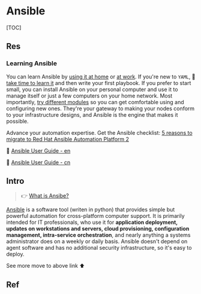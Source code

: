 # Ansible

[TOC]



## Res
### Learning Ansible
You can learn Ansible by [using it at home](https://opensource.com/article/19/9/ansible-documentation-kids-laptops) or [at work](https://opensource.com/article/19/2/quickstart-guide-ansible). If you're new to `YAML`, 🐐 [take time to learn it](https://www.redhat.com/sysadmin/yaml-tips?extIdCarryOver=true&sc_cid=701f2000001OH7nAAG) and then write your first playbook. If you prefer to start small, you can install Ansible on your personal computer and use it to manage itself or just a few computers on your home network. Most importantly, [try different modules](https://opensource.com/article/19/9/must-know-ansible-modules) so you can get comfortable using and configuring new ones. They're your gateway to making your nodes conform to your infrastructure designs, and Ansible is the engine that makes it possible.

Advance your automation expertise. Get the Ansible checklist: [5 reasons to migrate to Red Hat Ansible Automation Platform 2](https://www.redhat.com/en/resources/why-migrate-ansible-automation-platform-2-checklist?intcmp=7013a000002qLH8AAM) 

📂 [Ansible User Guide - en](https://docs.ansible.com/ansible/latest/user_guide/index.html)

📂 [Ansible User Guide - cn](https://ansible-tran.readthedocs.io/en/latest/docs/intro_getting_started.html)



## Intro
> 👉  [What is Ansibe?](https://opensource.com/resources/what-ansible)

[Ansible](https://www.ansible.com/) is a software tool (writen in python) that provides simple but powerful automation for cross-platform computer support. It is primarily intended for IT professionals, who use it for **application deployment, updates on workstations and servers, cloud provisioning, configuration management, intra-service orchestration**, and nearly anything a systems administrator does on a weekly or daily basis. Ansible doesn't depend on agent software and has no additional security infrastructure, so it's easy to deploy.

See more move to above link ⬆️



## Ref